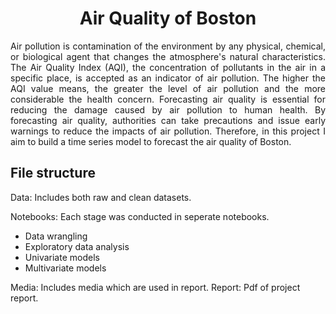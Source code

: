 <h1><center>Air Quality of Boston</center></h1>


<p style='text-align: justify;'> Air pollution is contamination of the environment by any physical, chemical, or biological agent that changes the atmosphere's natural characteristics. The Air Quality Index (AQI), the concentration of pollutants in the air in a specific place, is accepted as an indicator of air pollution. The higher the AQI value means, the greater the level of air pollution and the more considerable the health concern. Forecasting air quality is essential for reducing the damage caused by air pollution to human health. By forecasting air quality,  authorities can take precautions and issue early warnings to reduce the impacts of air pollution. Therefore, in this project I aim to build a time series model to forecast the air quality of Boston.</p>

File structure
--------------
Data: Includes both raw and clean datasets. 

Notebooks: Each stage was conducted in seperate notebooks.
* Data wrangling
* Exploratory data analysis
* Univariate models
* Multivariate models

Media: Includes media which are used in report.
Report: Pdf of project report. 
